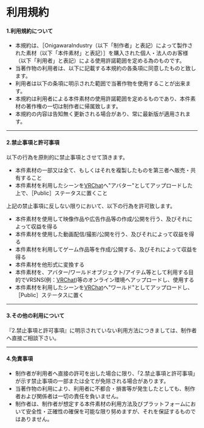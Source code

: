 # 利用規約


####  1.利用規約について

- 本規約は、［OnigawaraIndustry（以下「制作者」と表記）によって製作された素材（以下「本件素材」と表記）］を購入された個人・法人のお客様（以下「利用者」と表記）による使用許諾範囲を定める為のものです。  
- 当著作物の利用者は、以下に記載する本規約の各条項に同意したものと致します。
- 利用者は以下の条項に明示された範囲で当著作物を使用することが出来ます。  
- 本規約は利用者による本件素材の使用許諾範囲を定めるものであり、本件素材の著作権の一切は制作者に帰属致します。  
- 本規約の内容は告知無く更新される場合があり、常に最新版が適用されます。 

***

####  2.禁止事項と許可事項

以下の行為を原則的に禁止事項とさせて頂きます。

- 本件素材の一部又は全て、もしくはそれを複製したものを第三者へ販売・共有すること
- 本件素材を利用したシーンを[VRChat](https://www.vrchat.net/)へ"アバター"としてアップロードした上で、［Public］ステータスに置くこと

上記の禁止事項に反しない限りにおいて、以下の行為を許可致します。
- 本件素材を使用して映像作品や広告作品等の作成/公開を行う、及びそれによって収益を得る
- 本件素材を使用した動画配信/撮影/公開を行う、及びそれによって収益を得る
- 本件素材を利用してゲーム作品等を作成/公開する、及びそれによって収益を得る
- 本件素材を他形式に変換する
- 本件素材を、アバター/ワールドオブジェクト/アイテム等として利用する目的でVRSNS(例：[VRChat](https://www.vrchat.net/))等のオンライン環境へアップロードし、使用する
- 本件素材を利用したシーンを[VRChat](https://www.vrchat.net/)へ"ワールド"としてアップロードし、［Public］ステータスに置く

***

####  3.その他の利用について

『2.禁止事項と許可事項』に明示されていない利用方法につきましては、制作者へ直接ご相談下さい。

***

####  4.免責事項
- 制作者が利用者へ直接の許可を出した場合に限り、「2.禁止事項と許可事項」が示す禁止事項の一部または全てが免除される場合があります。
- 当著作物の利用により、利用者に不都合・損害等が発生したとしても、制作者および関係者は一切の責任を負いません。
- 制作者は、制作者が想定する本件素材の利用方法及びプラットフォームにおいて安全性・正確性の確保を可能な限り努めますが、それを保証するものではありません。
